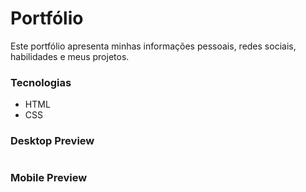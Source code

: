 # Portfólio
Este portfólio apresenta minhas informações pessoais, redes sociais, habilidades e meus projetos.

### Tecnologias
- HTML
- CSS

### Desktop Preview
![]()


### Mobile Preview

![]()

 